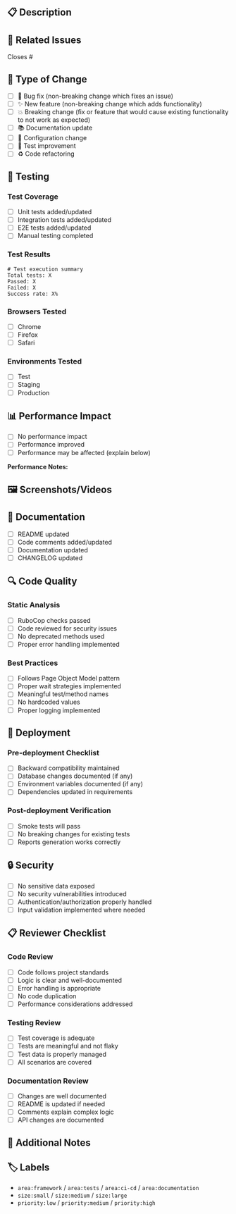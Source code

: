 ## 📋 Description

<!-- Provide a brief description of the changes in this PR -->

## 🔗 Related Issues

<!-- Link to any related issues -->
Closes #<!-- issue number -->

## 🧪 Type of Change

<!-- Mark the relevant option with an "x" -->

- [ ] 🐛 Bug fix (non-breaking change which fixes an issue)
- [ ] ✨ New feature (non-breaking change which adds functionality)
- [ ] 💥 Breaking change (fix or feature that would cause existing functionality to not work as expected)
- [ ] 📚 Documentation update
- [ ] 🔧 Configuration change
- [ ] 🧪 Test improvement
- [ ] ♻️ Code refactoring

## 🧪 Testing

### Test Coverage
- [ ] Unit tests added/updated
- [ ] Integration tests added/updated
- [ ] E2E tests added/updated
- [ ] Manual testing completed

### Test Results
<!-- Paste test results or link to CI build -->

```
# Test execution summary
Total tests: X
Passed: X
Failed: X
Success rate: X%
```

### Browsers Tested
- [ ] Chrome
- [ ] Firefox
- [ ] Safari

### Environments Tested
- [ ] Test
- [ ] Staging
- [ ] Production

## 📊 Performance Impact

<!-- Describe any performance implications -->

- [ ] No performance impact
- [ ] Performance improved
- [ ] Performance may be affected (explain below)

**Performance Notes:**
<!-- Add details if performance is affected -->

## 🖼️ Screenshots/Videos

<!-- Add screenshots or videos if applicable -->

## 📝 Documentation

- [ ] README updated
- [ ] Code comments added/updated
- [ ] Documentation updated
- [ ] CHANGELOG updated

## 🔍 Code Quality

### Static Analysis
- [ ] RuboCop checks passed
- [ ] Code reviewed for security issues
- [ ] No deprecated methods used
- [ ] Proper error handling implemented

### Best Practices
- [ ] Follows Page Object Model pattern
- [ ] Proper wait strategies implemented
- [ ] Meaningful test/method names
- [ ] No hardcoded values
- [ ] Proper logging implemented

## 🚀 Deployment

### Pre-deployment Checklist
- [ ] Backward compatibility maintained
- [ ] Database changes documented (if any)
- [ ] Environment variables documented (if any)
- [ ] Dependencies updated in requirements

### Post-deployment Verification
- [ ] Smoke tests will pass
- [ ] No breaking changes for existing tests
- [ ] Reports generation works correctly

## 🔒 Security

- [ ] No sensitive data exposed
- [ ] No security vulnerabilities introduced
- [ ] Authentication/authorization properly handled
- [ ] Input validation implemented where needed

## 📋 Reviewer Checklist

<!-- For reviewers to check -->

### Code Review
- [ ] Code follows project standards
- [ ] Logic is clear and well-documented
- [ ] Error handling is appropriate
- [ ] No code duplication
- [ ] Performance considerations addressed

### Testing Review
- [ ] Test coverage is adequate
- [ ] Tests are meaningful and not flaky
- [ ] Test data is properly managed
- [ ] All scenarios are covered

### Documentation Review
- [ ] Changes are well documented
- [ ] README is updated if needed
- [ ] Comments explain complex logic
- [ ] API changes are documented

## 💭 Additional Notes

<!-- Any additional information for reviewers -->

## 🏷️ Labels

<!-- Auto-populated or manually add relevant labels -->
- `area:framework` / `area:tests` / `area:ci-cd` / `area:documentation`
- `size:small` / `size:medium` / `size:large`
- `priority:low` / `priority:medium` / `priority:high`
